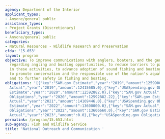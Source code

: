 ```yaml
---
agency: Department of the Interior
applicant_types:
- Anyone/general public
assistance_types:
- Project Grants (Discretionary)
beneficiary_types:
- Anyone/general public
categories:
- Natural Resources - Wildlife Research and Preservation
cfda: '15.653'
layout: program
objective: To improve communications with anglers, boaters, and the general public
  regarding angling and boating opportunities, to reduce barriers to participation
  in these activities, to advance adoption of sound fishing and boating practices,
  to promote conservation and the responsible use of the nation's aquatic resources,
  and to further safety in fishing and boating.
obligations: '[{"key":"SAM.gov Estimate","year":"2019","amount":12599000.0},{"key":"SAM.gov
  Actual","year":"2019","amount":12415685.0},{"key":"USASpending.gov Obligations","year":"2019","amount":12415685.0},{"key":"SAM.gov
  Estimate","year":"2020","amount":12592882.0},{"key":"SAM.gov Actual","year":"2020","amount":12592882.0},{"key":"USASpending.gov
  Obligations","year":"2020","amount":12592882.22},{"key":"SAM.gov Estimate","year":"2021","amount":14169446.0},{"key":"SAM.gov
  Actual","year":"2021","amount":14169446.0},{"key":"USASpending.gov Obligations","year":"2021","amount":14169446.0},{"key":"SAM.gov
  Estimate","year":"2022","amount":13600000.0},{"key":"SAM.gov Actual","year":"2022","amount":13607000.0},{"key":"USASpending.gov
  Obligations","year":"2022","amount":13606660.0},{"key":"SAM.gov Estimate","year":"2023","amount":14232000.0},{"key":"SAM.gov
  Actual","year":"2023","amount":0.0},{"key":"USASpending.gov Obligations","year":"2023","amount":14231785.0}]'
permalink: /program/15.653.html
sub-agency: Fish and Wildlife Service
title: 'National Outreach and Communication '
---
```

